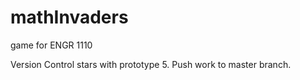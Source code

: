 # mathInvaders
game for ENGR 1110

Version Control stars with prototype 5. Push work to master branch. 
